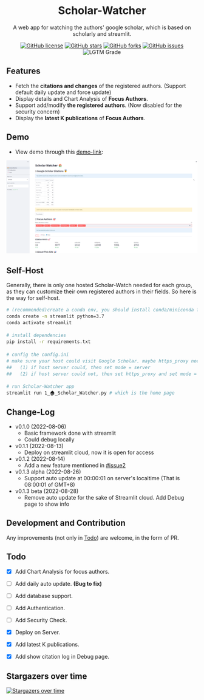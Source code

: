 <h1 align="center">
  Scholar-Watcher
</h1>

<p align="center">
  A web app for watching the authors' google scholar, which is based on scholarly and streamlit.
</p>

<p align="center">
<a href="https://github.com/QGrain/Scholar-Watcher/blob/main/LICENSE"><img alt="GitHub license" src="https://img.shields.io/github/license/QGrain/Scholar-Watcher"></a>
<a href="https://github.com/QGrain/Scholar-Watcher/stargazers"><img alt="GitHub stars" src="https://img.shields.io/github/stars/QGrain/Scholar-Watcher"></a>
<a href="https://github.com/QGrain/Scholar-Watcher/network"><img alt="GitHub forks" src="https://img.shields.io/github/forks/QGrain/Scholar-Watcher"></a>
<a href="https://github.com/QGrain/Scholar-Watcher/issues"><img alt="GitHub issues" src="https://img.shields.io/github/issues/QGrain/Scholar-Watcher"></a>
  <img alt="LGTM Grade" src="https://img.shields.io/lgtm/grade/python/github/QGrain/Scholar-Watcher">
</p>


## Features

- Fetch the **citations and changes** of the registered authors. (Support default daily update and force update)
- Display details and Chart Analysis of **Focus Authors**.
- Support add/modify **the registered authors**. (Now disabled for the security concern)
- Display the **latest K publications** of **Focus Authors**.

## Demo

- View demo through this [demo-link](https://qgrain-scholar-watcher-1--scholar-watcher-holt9c.streamlitapp.com/):

<img src="https://raw.githubusercontent.com/QGrain/picgo-bed/main/figure-2022/202208062119477.png"/>

## Self-Host

Generally, there is only one hosted Scholar-Watch needed for each group, as they can customize their own registered authors in their fields. So here is the way for self-host.

```bash
# (recommended)create a conda env, you should install conda/miniconda first
conda create -n streamlit python=3.7
conda activate streamlit

# install dependencies
pip install -r requirements.txt

# config the config.ini
# make sure your host could visit Google Scholar. maybe https_proxy needed.
##   (1) if host server could, then set mode = server
##   (2) if host server could not, then set https_proxy and set mode = local

# run Scholar-Watcher app
streamlit run 1_🏠_Scholar_Watcher.py # which is the home page
```

## Change-Log
- v0.1.0 (2022-08-06)
  - Basic framework done with streamlit
  - Could debug locally
- v0.1.1 (2022-08-13)
  - Deploy on streamlit cloud, now it is open for access
- v0.1.2 (2022-08-14)
  - Add a new feature mentioned in [#issue2](https://github.com/QGrain/Scholar-Watcher/issues/2)
- v0.1.3 alpha (2022-08-26)
  - Support auto update at 00:00:01 on server's localtime (That is 08:00:01 of GMT+8)
- v0.1.3 beta (2022-08-28)
  - Remove auto update for the sake of Streamlit cloud. Add Debug page to show info

## Development and Contribution

Any improvements (not only in [Todo](#Todo)) are welcome, in the form of PR.

## Todo

- [x] Add Chart Analysis for focus authors.
- [ ] Add daily auto update. **(Bug to fix)**
- [ ] Add database support.
- [ ] Add Authentication.
- [ ] Add Security Check.
- [x] Deploy on Server.
- [x] Add latest K publications.
- [x] Add show citation log in Debug page.


## Stargazers over time

[![Stargazers over time](https://starchart.cc/QGrain/Scholar-Watcher.svg)](https://starchart.cc/QGrain/Scholar-Watcher)

